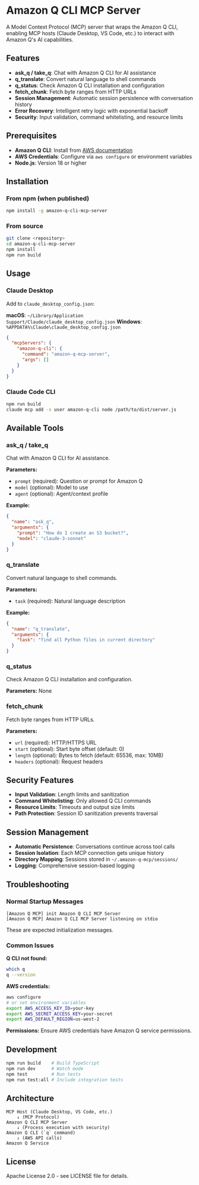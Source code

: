 # Amazon Q CLI MCP Server

A Model Context Protocol (MCP) server that wraps the Amazon Q CLI, enabling MCP hosts (Claude Desktop, VS Code, etc.) to interact with Amazon Q's AI capabilities.

## Features

- **ask_q / take_q**: Chat with Amazon Q CLI for AI assistance
- **q_translate**: Convert natural language to shell commands
- **q_status**: Check Amazon Q CLI installation and configuration
- **fetch_chunk**: Fetch byte ranges from HTTP URLs
- **Session Management**: Automatic session persistence with conversation history
- **Error Recovery**: Intelligent retry logic with exponential backoff
- **Security**: Input validation, command whitelisting, and resource limits

## Prerequisites

- **Amazon Q CLI**: Install from [AWS documentation](https://docs.aws.amazon.com/amazonq/latest/qdeveloper-ug/command-line-getting-started.html)
- **AWS Credentials**: Configure via `aws configure` or environment variables
- **Node.js**: Version 18 or higher

## Installation

### From npm (when published)
```bash
npm install -g amazon-q-cli-mcp-server
```

### From source
```bash
git clone <repository>
cd amazon-q-cli-mcp-server
npm install
npm run build
```

## Usage

### Claude Desktop
Add to `claude_desktop_config.json`:

**macOS**: `~/Library/Application Support/Claude/claude_desktop_config.json`
**Windows**: `%APPDATA%\Claude\claude_desktop_config.json`

```json
{
  "mcpServers": {
    "amazon-q-cli": {
      "command": "amazon-q-mcp-server",
      "args": []
    }
  }
}
```

### Claude Code CLI
```bash
npm run build
claude mcp add -s user amazon-q-cli node /path/to/dist/server.js
```

## Available Tools

### ask_q / take_q
Chat with Amazon Q CLI for AI assistance.

**Parameters:**
- `prompt` (required): Question or prompt for Amazon Q
- `model` (optional): Model to use
- `agent` (optional): Agent/context profile

**Example:**
```json
{
  "name": "ask_q",
  "arguments": {
    "prompt": "How do I create an S3 bucket?",
    "model": "claude-3-sonnet"
  }
}
```

### q_translate
Convert natural language to shell commands.

**Parameters:**
- `task` (required): Natural language description

**Example:**
```json
{
  "name": "q_translate",
  "arguments": {
    "task": "find all Python files in current directory"
  }
}
```

### q_status
Check Amazon Q CLI installation and configuration.

**Parameters:** None

### fetch_chunk
Fetch byte ranges from HTTP URLs.

**Parameters:**
- `url` (required): HTTP/HTTPS URL
- `start` (optional): Start byte offset (default: 0)
- `length` (optional): Bytes to fetch (default: 65536, max: 10MB)
- `headers` (optional): Request headers

## Security Features

- **Input Validation**: Length limits and sanitization
- **Command Whitelisting**: Only allowed Q CLI commands
- **Resource Limits**: Timeouts and output size limits
- **Path Protection**: Session ID sanitization prevents traversal

## Session Management

- **Automatic Persistence**: Conversations continue across tool calls
- **Session Isolation**: Each MCP connection gets unique history
- **Directory Mapping**: Sessions stored in `~/.amazon-q-mcp/sessions/`
- **Logging**: Comprehensive session-based logging

## Troubleshooting

### Normal Startup Messages
```
[Amazon Q MCP] init Amazon Q CLI MCP Server
[Amazon Q MCP] Amazon Q CLI MCP Server listening on stdio
```
These are expected initialization messages.

### Common Issues

**Q CLI not found:**
```bash
which q
q --version
```

**AWS credentials:**
```bash
aws configure
# or set environment variables
export AWS_ACCESS_KEY_ID=your-key
export AWS_SECRET_ACCESS_KEY=your-secret
export AWS_DEFAULT_REGION=us-west-2
```

**Permissions:**
Ensure AWS credentials have Amazon Q service permissions.

## Development

```bash
npm run build    # Build TypeScript
npm run dev      # Watch mode
npm test         # Run tests
npm run test:all # Include integration tests
```

## Architecture

```
MCP Host (Claude Desktop, VS Code, etc.)
    ↓ (MCP Protocol)
Amazon Q CLI MCP Server
    ↓ (Process execution with security)
Amazon Q CLI (`q` command)
    ↓ (AWS API calls)
Amazon Q Service
```

## License

Apache License 2.0 - see LICENSE file for details.
